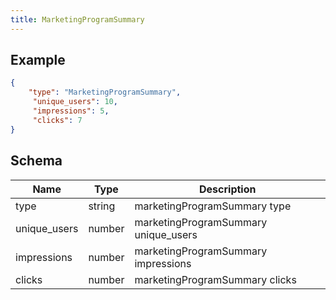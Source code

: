 ```yaml
---
title: MarketingProgramSummary
---
```

## Example

```json
{
    "type": "MarketingProgramSummary",
     "unique_users": 10,
     "impressions": 5,
     "clicks": 7
}
```
## Schema

| Name | Type | Description |
|---|---|---|
| type | string | marketingProgramSummary type |
| unique_users | number  | marketingProgramSummary unique_users |
| impressions | number | marketingProgramSummary impressions |
| clicks | number | marketingProgramSummary clicks |


